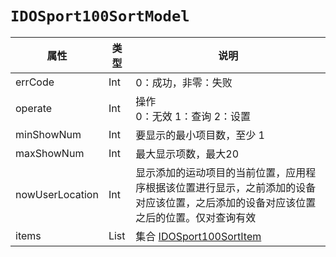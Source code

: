 # `IDOSport100SortModel`

| 属性        | 类型    | 说明         |
| ----------- | ------- | ------------ |
| errCode | Int | 0：成功，非零：失败 |
| operate | Int | 操作<br/>0：无效 1：查询 2：设置 |
| minShowNum | Int | 要显示的最小项目数，至少 1 |
| maxShowNum | Int | 最大显示项数，最大20 |
| nowUserLocation | Int | 显示添加的运动项目的当前位置，应用程序根据该位置进行显示，之前添加的设备对应该位置，之后添加的设备对应该位置之后的位置。仅对查询有效 |
| items | List<IDOSport100SortItem> | 集合 [IDOSport100SortItem](IDOSport100SortItem.md) |

